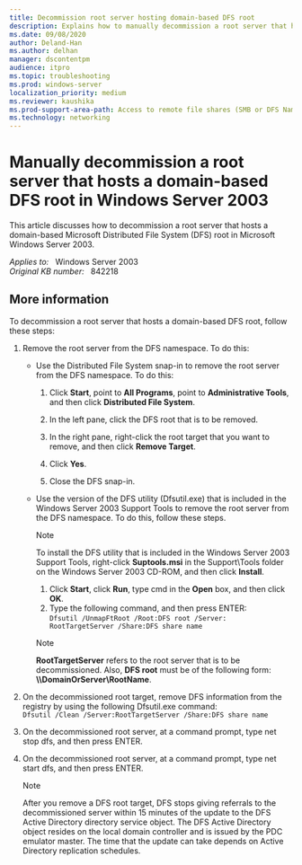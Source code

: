 ```yaml
---
title: Decommission root server hosting domain-based DFS root
description: Explains how to manually decommission a root server that hosts a domain-based DFS root in Windows Server 2003.
ms.date: 09/08/2020
author: Deland-Han
ms.author: delhan
manager: dscontentpm
audience: itpro
ms.topic: troubleshooting
ms.prod: windows-server
localization_priority: medium
ms.reviewer: kaushika
ms.prod-support-area-path: Access to remote file shares (SMB or DFS Namespace)
ms.technology: networking
---
```

# Manually decommission a root server that hosts a domain-based DFS root in Windows Server 2003

This article discusses how to decommission a root server that hosts a domain-based Microsoft Distributed File System (DFS) root in Microsoft Windows Server 2003.

_Applies to:_ &nbsp; Windows Server 2003  
_Original KB number:_ &nbsp; 842218

## More information

To decommission a root server that hosts a domain-based DFS root, follow these steps:  

1. Remove the root server from the DFS namespace. To do this:  

   - Use the Distributed File System snap-in to remove the root server from the DFS namespace. To do this:
     1. Click **Start**, point to **All Programs**, point to **Administrative Tools**, and then click **Distributed File System**.

     2. In the left pane, click the DFS root that is to be removed.
     3. In the right pane, right-click the root target that you want to remove, and then click **Remove Target**.

     4. Click **Yes**.
     5. Close the DFS snap-in.

   - Use the version of the DFS utility (Dfsutil.exe) that is included in the Windows Server 2003 Support Tools to remove the root server from the DFS namespace. To do this, follow these steps.

        > [!NOTE]
        > To install the DFS utility that is included in the Windows Server 2003 Support Tools, right-click **Suptools.msi** in the Support\Tools folder on the Windows Server 2003 CD-ROM, and then click **Install**.

        1. Click **Start**, click **Run**, type cmd in the **Open** box, and then click **OK**.
        2. Type the following command, and then press ENTER:  
        `Dfsutil /UnmapFtRoot /Root:DFS root /Server: RootTargetServer /Share:DFS share name`

        > [!NOTE]
        > **RootTargetServer** refers to the root server that is to be decommissioned. Also, **DFS root** must be of the following form: **\\\DomainOrServer\RootName**.  

2. On the decommissioned root target, remove DFS information from the registry by using the following Dfsutil.exe command:  
`Dfsutil /Clean /Server:RootTargetServer /Share:DFS share name`

3. On the decommissioned root server, at a command prompt, type net stop dfs, and then press ENTER.
4. On the decommissioned root server, at a command prompt, type net start dfs, and then press ENTER.

    > [!NOTE]
    > After you remove a DFS root target, DFS stops giving referrals to the decommissioned server within 15 minutes of the update to the DFS Active Directory directory service object. The DFS Active Directory object resides on the local domain controller and is issued by the PDC emulator master. The time that the update can take depends on Active Directory replication schedules.

